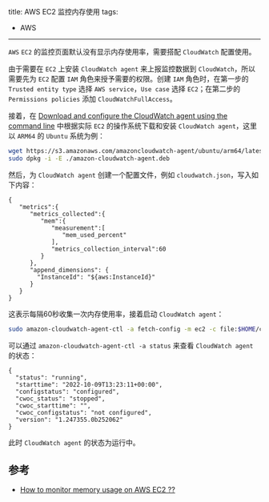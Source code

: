 title: AWS EC2 监控内存使用
tags:
- AWS
---

`AWS` `EC2` 的监控页面默认没有显示内存使用率，需要搭配 `CloudWatch` 配置使用。

由于需要在 `EC2` 上安装 `CloudWatch agent` 来上报监控数据到 `CloudWatch`，所以需要先为 `EC2` 配置 `IAM` 角色来授予需要的权限。创建 `IAM` 角色时，在第一步的 `Trusted entity type` 选择 `AWS service`，`Use case` 选择 `EC2`；在第二步的 `Permissions policies` 添加 `CloudWatchFullAccess`。

接着，在 [Download and configure the CloudWatch agent using the command line](https://docs.aws.amazon.com/AmazonCloudWatch/latest/monitoring/download-cloudwatch-agent-commandline.html) 中根据实际 `EC2` 的操作系统下载和安装 `CloudWatch agent`，这里以 `ARM64` 的 `Ubuntu` 系统为例：

```sh
wget https://s3.amazonaws.com/amazoncloudwatch-agent/ubuntu/arm64/latest/amazon-cloudwatch-agent.deb
sudo dpkg -i -E ./amazon-cloudwatch-agent.deb
```

然后，为 `CloudWatch agent` 创建一个配置文件，例如 `cloudwatch.json`，写入如下内容：

```
{
   "metrics":{
      "metrics_collected":{
         "mem":{
            "measurement":[
               "mem_used_percent"
            ],
            "metrics_collection_interval":60
         }
      },
      "append_dimensions": {
        "InstanceId": "${aws:InstanceId}"
      }
   }
}
```

这表示每隔60秒收集一次内存使用率，接着启动 `CloudWatch agent`：

```sh
sudo amazon-cloudwatch-agent-ctl -a fetch-config -m ec2 -c file:$HOME/cloudwatch.json -s
```

可以通过 `amazon-cloudwatch-agent-ctl -a status` 来查看 `CloudWatch agent` 的状态：

```
{
  "status": "running",
  "starttime": "2022-10-09T13:23:11+00:00",
  "configstatus": "configured",
  "cwoc_status": "stopped",
  "cwoc_starttime": "",
  "cwoc_configstatus": "not configured",
  "version": "1.247355.0b252062"
}
```

此时 `CloudWatch agent` 的状态为运行中。

## 参考
* [How to monitor memory usage on AWS EC2 ??](https://lepczynski.it/en/aws_en/how-to-monitor-memory-usage-on-aws-ec2/)